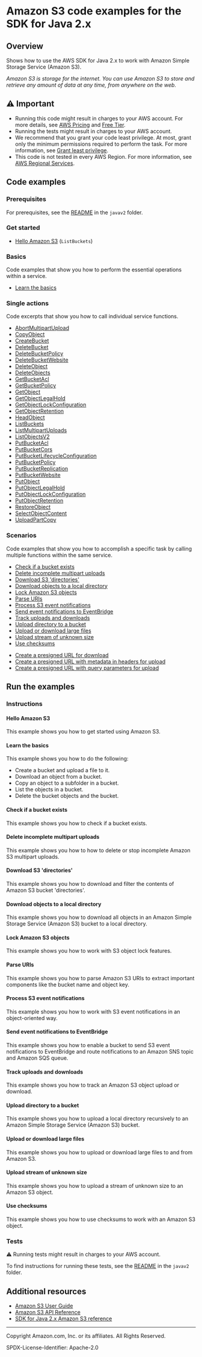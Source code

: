 # Amazon S3 code examples for the SDK for Java 2.x

## Overview

Shows how to use the AWS SDK for Java 2.x to work with Amazon Simple Storage Service (Amazon S3).

<!--custom.overview.start-->
<!--custom.overview.end-->

_Amazon S3 is storage for the internet. You can use Amazon S3 to store and retrieve any amount of data at any time, from anywhere on the web._

## ⚠ Important

* Running this code might result in charges to your AWS account. For more details, see [AWS Pricing](https://aws.amazon.com/pricing/) and [Free Tier](https://aws.amazon.com/free/).
* Running the tests might result in charges to your AWS account.
* We recommend that you grant your code least privilege. At most, grant only the minimum permissions required to perform the task. For more information, see [Grant least privilege](https://docs.aws.amazon.com/IAM/latest/UserGuide/best-practices.html#grant-least-privilege).
* This code is not tested in every AWS Region. For more information, see [AWS Regional Services](https://aws.amazon.com/about-aws/global-infrastructure/regional-product-services).

<!--custom.important.start-->
<!--custom.important.end-->

## Code examples

### Prerequisites

For prerequisites, see the [README](../../README.md#Prerequisites) in the `javav2` folder.


<!--custom.prerequisites.start-->
<!--custom.prerequisites.end-->

### Get started

- [Hello Amazon S3](src/main/java/com/example/s3/HelloS3.java#L6) (`ListBuckets`)


### Basics

Code examples that show you how to perform the essential operations within a service.

- [Learn the basics](src/main/java/com/example/s3/scenario/S3Scenario.java)


### Single actions

Code excerpts that show you how to call individual service functions.

- [AbortMultipartUpload](src/main/java/com/example/s3/AbortMultipartUploadExamples.java#L6)
- [CopyObject](src/main/java/com/example/s3/scenario/S3Actions.java#L212)
- [CreateBucket](src/main/java/com/example/s3/scenario/S3Actions.java#L90)
- [DeleteBucket](src/main/java/com/example/s3/scenario/S3Actions.java#L353)
- [DeleteBucketPolicy](src/main/java/com/example/s3/DeleteBucketPolicy.java#L6)
- [DeleteBucketWebsite](src/main/java/com/example/s3/DeleteWebsiteConfiguration.java#L6)
- [DeleteObject](src/main/java/com/example/s3/scenario/S3Actions.java#L325)
- [DeleteObjects](src/main/java/com/example/s3/DeleteMultiObjects.java#L6)
- [GetBucketAcl](src/main/java/com/example/s3/GetAcl.java#L6)
- [GetBucketPolicy](src/main/java/com/example/s3/GetBucketPolicy.java#L6)
- [GetObject](src/main/java/com/example/s3/scenario/S3Actions.java#L151)
- [GetObjectLegalHold](src/main/java/com/example/s3/lockscenario/S3LockActions.java#L94)
- [GetObjectLockConfiguration](src/main/java/com/example/s3/lockscenario/S3LockActions.java#L345)
- [GetObjectRetention](src/main/java/com/example/s3/lockscenario/S3LockActions.java#L309)
- [HeadObject](src/main/java/com/example/s3/GetObjectContentType.java#L6)
- [ListBuckets](src/main/java/com/example/s3/ListBuckets.java#L6)
- [ListMultipartUploads](src/main/java/com/example/s3/ListMultipartUploads.java#L6)
- [ListObjectsV2](src/main/java/com/example/s3/scenario/S3Actions.java#L185)
- [PutBucketAcl](src/main/java/com/example/s3/SetAcl.java#L6)
- [PutBucketCors](src/main/java/com/example/s3/S3Cors.java#L6)
- [PutBucketLifecycleConfiguration](src/main/java/com/example/s3/LifecycleConfiguration.java#L6)
- [PutBucketPolicy](src/main/java/com/example/s3/SetBucketPolicy.java#L6)
- [PutBucketReplication](src/main/java/com/example/s3/replication/BucketReplication.java#L20)
- [PutBucketWebsite](src/main/java/com/example/s3/SetWebsiteConfiguration.java#L6)
- [PutObject](src/main/java/com/example/s3/scenario/S3Actions.java#L126)
- [PutObjectLegalHold](src/main/java/com/example/s3/lockscenario/S3LockActions.java#L255)
- [PutObjectLockConfiguration](src/main/java/com/example/s3/lockscenario/S3LockActions.java#L206)
- [PutObjectRetention](src/main/java/com/example/s3/lockscenario/S3LockActions.java#L61)
- [RestoreObject](src/main/java/com/example/s3/RestoreObject.java#L6)
- [SelectObjectContent](src/main/java/com/example/s3/async/SelectObjectContentExample.java#L5)
- [UploadPartCopy](src/main/java/com/example/s3/scenario/S3Actions.java#L379)

### Scenarios

Code examples that show you how to accomplish a specific task by calling multiple
functions within the same service.

- [Check if a bucket exists](src/main/java/com/example/s3/DoesBucketExist.java)
- [Delete incomplete multipart uploads](src/main/java/com/example/s3/AbortMultipartUploadExamples.java)
- [Download S3 'directories'](src/main/java/com/example/s3/transfermanager/S3DirectoriesDownloader.java)
- [Download objects to a local directory](src/main/java/com/example/s3/transfermanager/DownloadToDirectory.java)
- [Lock Amazon S3 objects](src/main/java/com/example/s3/lockscenario/S3ObjectLockWorkflow.java)
- [Parse URIs](src/main/java/com/example/s3/ParseUri.java)
- [Process S3 event notifications](src/main/java/com/example/s3/ProcessS3EventNotification.java)
- [Send event notifications to EventBridge](src/main/java/com/example/s3/PutBucketS3EventNotificationEventBridge.java)
- [Track uploads and downloads](src/main/java/com/example/s3/transfermanager/UploadFile.java)
- [Upload directory to a bucket](src/main/java/com/example/s3/transfermanager/UploadADirectory.java)
- [Upload or download large files](src/main/java/com/example/s3/transfermanager/DownloadToDirectory.java)
- [Upload stream of unknown size](src/main/java/com/example/s3/async/PutObjectFromStreamAsync.java)
- [Use checksums](src/main/java/com/example/s3/BasicOpsWithChecksums.java)


<!--custom.examples.start-->
- [Create a presigned URL for download](src/main/java/com/example/s3/GeneratePresignedGetUrlAndRetrieve.java)
- [Create a presigned URL with metadata in headers for upload](src/main/java/com/example/s3/GeneratePresignedUrlAndPutFileWithMetadata.java)
- [Create a presigned URL with query parameters for upload](src/main/java/com/example/s3/GeneratePresignedUrlAndPutFileWithQueryParams.java)
<!--custom.examples.end-->

## Run the examples

### Instructions


<!--custom.instructions.start-->
<!--custom.instructions.end-->

#### Hello Amazon S3

This example shows you how to get started using Amazon S3.


#### Learn the basics

This example shows you how to do the following:

- Create a bucket and upload a file to it.
- Download an object from a bucket.
- Copy an object to a subfolder in a bucket.
- List the objects in a bucket.
- Delete the bucket objects and the bucket.

<!--custom.basic_prereqs.s3_Scenario_GettingStarted.start-->
<!--custom.basic_prereqs.s3_Scenario_GettingStarted.end-->


<!--custom.basics.s3_Scenario_GettingStarted.start-->
<!--custom.basics.s3_Scenario_GettingStarted.end-->


#### Check if a bucket exists

This example shows you how to check if a bucket exists.


<!--custom.scenario_prereqs.s3_Scenario_DoesBucketExist.start-->
<!--custom.scenario_prereqs.s3_Scenario_DoesBucketExist.end-->


<!--custom.scenarios.s3_Scenario_DoesBucketExist.start-->
<!--custom.scenarios.s3_Scenario_DoesBucketExist.end-->

#### Delete incomplete multipart uploads

This example shows you how to how to delete or stop incomplete Amazon S3 multipart uploads.


<!--custom.scenario_prereqs.s3_Scenario_AbortMultipartUpload.start-->
<!--custom.scenario_prereqs.s3_Scenario_AbortMultipartUpload.end-->


<!--custom.scenarios.s3_Scenario_AbortMultipartUpload.start-->
<!--custom.scenarios.s3_Scenario_AbortMultipartUpload.end-->

#### Download S3 'directories'

This example shows you how to download and filter the contents of Amazon S3 bucket 'directories'.


<!--custom.scenario_prereqs.s3_Scenario_DownloadS3Directory.start-->
<!--custom.scenario_prereqs.s3_Scenario_DownloadS3Directory.end-->


<!--custom.scenarios.s3_Scenario_DownloadS3Directory.start-->
<!--custom.scenarios.s3_Scenario_DownloadS3Directory.end-->

#### Download objects to a local directory

This example shows you how to download all objects in an Amazon Simple Storage Service (Amazon S3) bucket to a local directory.


<!--custom.scenario_prereqs.s3_DownloadBucketToDirectory.start-->
<!--custom.scenario_prereqs.s3_DownloadBucketToDirectory.end-->


<!--custom.scenarios.s3_DownloadBucketToDirectory.start-->
<!--custom.scenarios.s3_DownloadBucketToDirectory.end-->

#### Lock Amazon S3 objects

This example shows you how to work with S3 object lock features.


<!--custom.scenario_prereqs.s3_Scenario_ObjectLock.start-->
<!--custom.scenario_prereqs.s3_Scenario_ObjectLock.end-->


<!--custom.scenarios.s3_Scenario_ObjectLock.start-->
<!--custom.scenarios.s3_Scenario_ObjectLock.end-->

#### Parse URIs

This example shows you how to parse Amazon S3 URIs to extract important components like the bucket name and object key.


<!--custom.scenario_prereqs.s3_Scenario_URIParsing.start-->
<!--custom.scenario_prereqs.s3_Scenario_URIParsing.end-->


<!--custom.scenarios.s3_Scenario_URIParsing.start-->
<!--custom.scenarios.s3_Scenario_URIParsing.end-->

#### Process S3 event notifications

This example shows you how to work with S3 event notifications in an object-oriented way.


<!--custom.scenario_prereqs.s3_Scenario_ProcessS3EventNotification.start-->
<!--custom.scenario_prereqs.s3_Scenario_ProcessS3EventNotification.end-->


<!--custom.scenarios.s3_Scenario_ProcessS3EventNotification.start-->
<!--custom.scenarios.s3_Scenario_ProcessS3EventNotification.end-->

#### Send event notifications to EventBridge

This example shows you how to enable a bucket to send S3 event notifications to EventBridge and route notifications to an Amazon SNS topic and Amazon SQS queue.


<!--custom.scenario_prereqs.s3_Scenario_PutBucketNotificationConfiguration.start-->
<!--custom.scenario_prereqs.s3_Scenario_PutBucketNotificationConfiguration.end-->


<!--custom.scenarios.s3_Scenario_PutBucketNotificationConfiguration.start-->
<!--custom.scenarios.s3_Scenario_PutBucketNotificationConfiguration.end-->

#### Track uploads and downloads

This example shows you how to track an Amazon S3 object upload or download.


<!--custom.scenario_prereqs.s3_Scenario_TrackUploadDownload.start-->
<!--custom.scenario_prereqs.s3_Scenario_TrackUploadDownload.end-->


<!--custom.scenarios.s3_Scenario_TrackUploadDownload.start-->
<!--custom.scenarios.s3_Scenario_TrackUploadDownload.end-->

#### Upload directory to a bucket

This example shows you how to upload a local directory recursively to an Amazon Simple Storage Service (Amazon S3) bucket.


<!--custom.scenario_prereqs.s3_UploadDirectoryToBucket.start-->
<!--custom.scenario_prereqs.s3_UploadDirectoryToBucket.end-->


<!--custom.scenarios.s3_UploadDirectoryToBucket.start-->
<!--custom.scenarios.s3_UploadDirectoryToBucket.end-->

#### Upload or download large files

This example shows you how to upload or download large files to and from Amazon S3.


<!--custom.scenario_prereqs.s3_Scenario_UsingLargeFiles.start-->
<!--custom.scenario_prereqs.s3_Scenario_UsingLargeFiles.end-->


<!--custom.scenarios.s3_Scenario_UsingLargeFiles.start-->
<!--custom.scenarios.s3_Scenario_UsingLargeFiles.end-->

#### Upload stream of unknown size

This example shows you how to upload a stream of unknown size to an Amazon S3 object.


<!--custom.scenario_prereqs.s3_Scenario_UploadStream.start-->
<!--custom.scenario_prereqs.s3_Scenario_UploadStream.end-->


<!--custom.scenarios.s3_Scenario_UploadStream.start-->
<!--custom.scenarios.s3_Scenario_UploadStream.end-->

#### Use checksums

This example shows you how to use checksums to work with an Amazon S3 object.


<!--custom.scenario_prereqs.s3_Scenario_UseChecksums.start-->
<!--custom.scenario_prereqs.s3_Scenario_UseChecksums.end-->


<!--custom.scenarios.s3_Scenario_UseChecksums.start-->
<!--custom.scenarios.s3_Scenario_UseChecksums.end-->

### Tests

⚠ Running tests might result in charges to your AWS account.


To find instructions for running these tests, see the [README](../../README.md#Tests)
in the `javav2` folder.



<!--custom.tests.start-->
<!--custom.tests.end-->

## Additional resources

- [Amazon S3 User Guide](https://docs.aws.amazon.com/AmazonS3/latest/userguide/Welcome.html)
- [Amazon S3 API Reference](https://docs.aws.amazon.com/AmazonS3/latest/API/Welcome.html)
- [SDK for Java 2.x Amazon S3 reference](https://sdk.amazonaws.com/java/api/latest/software/amazon/awssdk/services/s3/package-summary.html)

<!--custom.resources.start-->
<!--custom.resources.end-->

---

Copyright Amazon.com, Inc. or its affiliates. All Rights Reserved.

SPDX-License-Identifier: Apache-2.0
